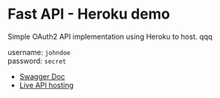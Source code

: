 # Fast API - Heroku demo

Simple OAuth2 API implementation using Heroku to host.
qqq

username: `johndoe`  
password: `secret`  


- [Swagger Doc](https://fastapi-heroku-demo.herokuapp.com/docs)
- [Live API hosting](https://fastapi-heroku-demo.herokuapp.com)
